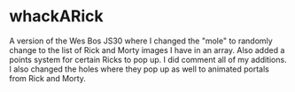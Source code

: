 # whackARick
A version of the Wes Bos JS30 where I changed the "mole" to randomly change to the list of Rick and Morty images I have in an array. Also added a points system for certain Ricks to pop up.  I did comment all of my additions. I also changed the holes where they pop up as well to animated portals from Rick and Morty.
